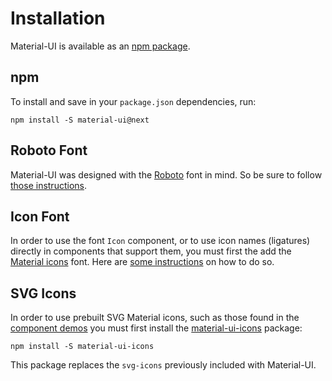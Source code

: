# Installation

Material-UI is available as an [npm package](https://www.npmjs.org/package/material-ui).

## npm

To install and save in your `package.json` dependencies, run:

```
npm install -S material-ui@next
```

## Roboto Font

Material-UI was designed with the [Roboto](http://www.google.com/fonts/specimen/Roboto)
font in mind. So be sure to follow [those instructions](/style/typography#general).

## Icon Font

In order to use the font `Icon` component, or to use icon names (ligatures) directly in components
that support them, you must first the add the [Material icons](https://material.io/icons/) font.
Here are [some instructions](http://google.github.io/material-design-icons/#icon-font-for-the-web)
on how to do so.

## SVG Icons

In order to use prebuilt SVG Material icons, such as those found in the [component demos](/component-demos)
you must first install the [material-ui-icons](https://www.npmjs.org/package/material-ui) package:

```
npm install -S material-ui-icons
```

This package replaces the `svg-icons` previously included with Material-UI.
